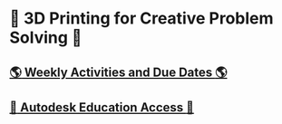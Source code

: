 # :wave: 3D Printing for Creative Problem Solving :wave:

## [:earth_americas: Weekly Activities and Due Dates :earth_americas:](/DATES.md)

## [:page_with_curl: Autodesk Education Access :page_with_curl:](/AUTODESK.md)

<!-- ### Launch Fusion on Mac

- Open `Finder`
- In the `top menu bar`, click on `Go`
- **Hold down** the `Option` key, and click on `Library`
- Navigate to `Application Support > Autodesk > webdeploy > production`
- Double-click on `Autodesk Fusion 360.app` to open
- You can also create a shortcut to the desktop to make things easier -->

<!-- ## Basics

- [Start a sketch on a plane or face](https://help.autodesk.com/view/fusion360/ENU/?guid=GUID-88CC0E51-AD05-4028-BF59-FACA5EC0FA2B)
- [Solids from sketches](https://help.autodesk.com/view/fusion360/ENU/?guid=SLD-CREATE-SOLID-FROM-SKETCH)
- [Combine bodies/components](https://www.autodesk.com/support/technical/article/caas/sfdcarticles/sfdcarticles/How-to-join-or-combine-bodies-in-Fusion-360.html) -->

<!-- ## Youtube tutorials

- [Hinge Joints in Fusion 360](https://www.youtube.com/watch?v=gGgmA1WZESs)
- [Gears in Fusion 360](https://www.youtube.com/watch?v=B8A_11o7QZ0) -->

<!-- ## Motion

- [Create new components from existing bodies](https://help.autodesk.com/view/fusion360/ENU/?guid=GUID-5966BF6B-4135-49B3-B5BF-29A6577C9E72)
- [Ground a component](https://help.autodesk.com/view/fusion360/ENU/?guid=ASM-PIN-COMMAND)
- [Joints](https://help.autodesk.com/view/fusion360/ENU/?guid=ASM-JOINTS)
- [Create a joint](https://help.autodesk.com/view/fusion360/ENU/?guid=ASM-CREATE-JOINT)
- [Motion Link reference](https://help.autodesk.com/view/fusion360/ENU/?guid=GUID-074622A9-EC62-4A2E-9BBC-DB61748C869F) -->

<!-- ## Tips and Tricks

[Design Tips for 3D Printing](https://imgur.com/gallery/SqIdFwB)

![Design Tips for 3D Printing](/resources/design-tips-3d-printing.jpg) -->
